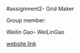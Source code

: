 #assignment2- Grid Maker

Group member:

Weilin Gao- WeiLinGao

[website link](https://weilingao.github.io/assignment2-grid/)
